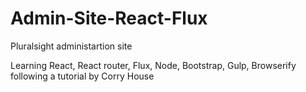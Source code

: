 # Admin-Site-React-Flux
Pluralsight administartion site

Learning React, React router, Flux, Node, Bootstrap, Gulp, Browserify following a tutorial by Corry House
